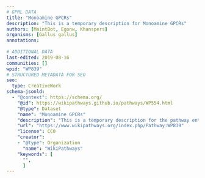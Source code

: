 ```yaml
---
# GPML DATA
title: "Monoamine GPCRs"
description: "This is a temporary description for Monoamine GPCRs"
authors: [MaintBot, Egonw, Khanspers]
organisms: [Gallus gallus]
annotations:
  
# ADDITIONAL DATA
last-edited: 2019-08-16
communities: []
wpid: "WP839"
# STRUCTURED METADATA FOR SEO
seo:
  type: CreativeWork
schema-jsonld:
  - "@context": https://schema.org/
    "@id": https://wikipathways.github.io/pathways/WP554.html
    "@type": Dataset
    "name": "Monoamine GPCRs"
    "description": "This is a temporary description for the pathway entitled: Monoamine GPCRs"
    "url": "https://www.wikipathways.org/index.php/Pathway:WP839"
    "license": CC0
    "creator":
    - "@type": Organization
      "name": "WikiPathways"
    "keywords": [
      "",
      ]
---
```

